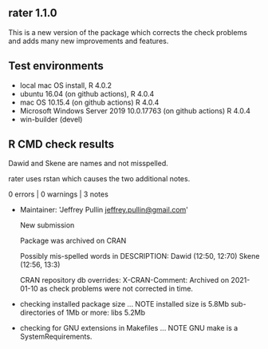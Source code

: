 ## rater 1.1.0

This is a new version of the package which corrects the check problems and adds many new improvements and features.

## Test environments

* local mac OS install, R 4.0.2
* ubuntu 16.04 (on github actions), R 4.0.4
* mac OS 10.15.4 (on github actions) R 4.0.4
* Microsoft Windows Server 2019 10.0.17763 (on github actions) R 4.0.4
* win-builder (devel)

## R CMD check results

Dawid and Skene are names and not misspelled.

rater uses rstan which causes the two additional notes.  

0 errors | 0 warnings | 3 notes

* Maintainer: 'Jeffrey Pullin <jeffrey.pullin@gmail.com>'
  
  New submission
  
  Package was archived on CRAN
  
  Possibly mis-spelled words in DESCRIPTION:
    Dawid (12:50, 12:70)
    Skene (12:56, 13:3)
  
  CRAN repository db overrides:
    X-CRAN-Comment: Archived on 2021-01-10 as check problems were not
       corrected in time.
 
* checking installed package size ... NOTE
    installed size is  5.8Mb
    sub-directories of 1Mb or more:
    libs   5.2Mb

* checking for GNU extensions in Makefiles ... NOTE
    GNU make is a SystemRequirements.
